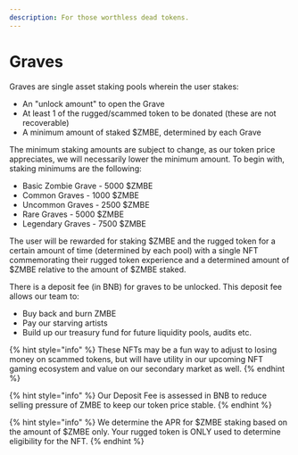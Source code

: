 ```yaml
---
description: For those worthless dead tokens.
---
```


# Graves

Graves are single asset staking pools wherein the user stakes:

* An "unlock amount" to open the Grave
* At least 1 of the rugged/scammed token to be donated \(these are not recoverable\)
* A minimum amount of staked $ZMBE, determined by each Grave

The minimum staking amounts are subject to change, as our token price appreciates, we will necessarily lower the minimum amount. To begin with, staking minimums are the following:

* Basic Zombie Grave - 5000 $ZMBE
* Common Graves - 1000 $ZMBE
* Uncommon Graves - 2500 $ZMBE
* Rare Graves - 5000 $ZMBE
* Legendary Graves - 7500 $ZMBE

The user will be rewarded for staking $ZMBE and the rugged token for a certain amount of time \(determined by each pool\) with a single NFT commemorating their rugged token experience and a determined amount of $ZMBE relative to the amount of $ZMBE staked.

There is a deposit fee \(in BNB\) for graves to be unlocked. This deposit fee allows our team to:

* Buy back and burn ZMBE
* Pay our starving artists
* Build up our treasury fund for future liquidity pools, audits etc. 

{% hint style="info" %}
These NFTs may be a fun way to adjust to losing money on scammed tokens, but will have utility in our upcoming NFT gaming ecosystem and value on our secondary market as well. 
{% endhint %}

{% hint style="info" %}
Our Deposit Fee is assessed in BNB to reduce selling pressure of ZMBE to keep our token price stable. 
{% endhint %}

{% hint style="info" %}
We determine the APR for $ZMBE staking based on the amount of $ZMBE only. Your rugged token is ONLY used to determine eligibility for the NFT.
{% endhint %}

